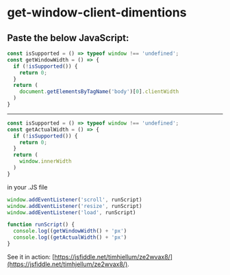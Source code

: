 # get-window-client-dimentions

Paste the below JavaScript:
---
```javascript
const isSupported = () => typeof window !== 'undefined';
const getWindowWidth = () => {
  if (!isSupported()) {
    return 0;
  }
  return (
    document.getElementsByTagName('body')[0].clientWidth
  )
}
```
---
```javascript
const isSupported = () => typeof window !== 'undefined';
const getActualWidth = () => {
  if (!isSupported()) {
    return 0;
  }
  return (
    window.innerWidth
  )
}
```
in your .JS file
```javascript
window.addEventListener('scroll', runScript)
window.addEventListener('resize', runScript)
window.addEventListener('load', runScript)

function runScript() {
  console.log((getWindowWidth() + 'px')
  console.log((getActualWidth() + 'px')
}


```
See it in action: [https://jsfiddle.net/timhjellum/ze2wvax8/](https://jsfiddle.net/timhjellum/ze2wvax8/).
